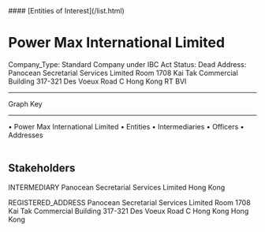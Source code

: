 <link rel="stylesheet" type="text/css" href="../../assets/style.css">
#### [Entities of Interest](/list.html)

<style>
body{background-image:url("http://eoi-graphs.s3-website-eu-west-1.amazonaws.com/Power_Max_International_Limited.png");background-repeat: no-repeat;background-size: contain;}
.markdown>p>span{background-color: white;}
</style>

# Power Max International Limited
<span>Company_Type: Standard Company under IBC Act
Status: Dead
Address: Panocean Secretarial Services Limited Room 1708 Kai Tak Commercial Building 317-321 Des Voeux Road C Hong Kong RT BVI
</span>

---



<div class="legend">
Graph Key
<hr>
<span class="focus">• Power Max International Limited</span>
<span class="entity">• Entities</span>
<span class="intermediary">• Intermediaries</span>
<span class="officer">• Officers</span>
<span class="address">• Addresses</span>
</div><br>


## Stakeholders
<span>INTERMEDIARY
Panocean Secretarial Services Limited
Hong Kong
</span>

<span>REGISTERED_ADDRESS
Panocean Secretarial Services Limited Room 1708 Kai Tak Commercial Building 317-321 Des Voeux Road C Hong Kong
Hong Kong
</span>

